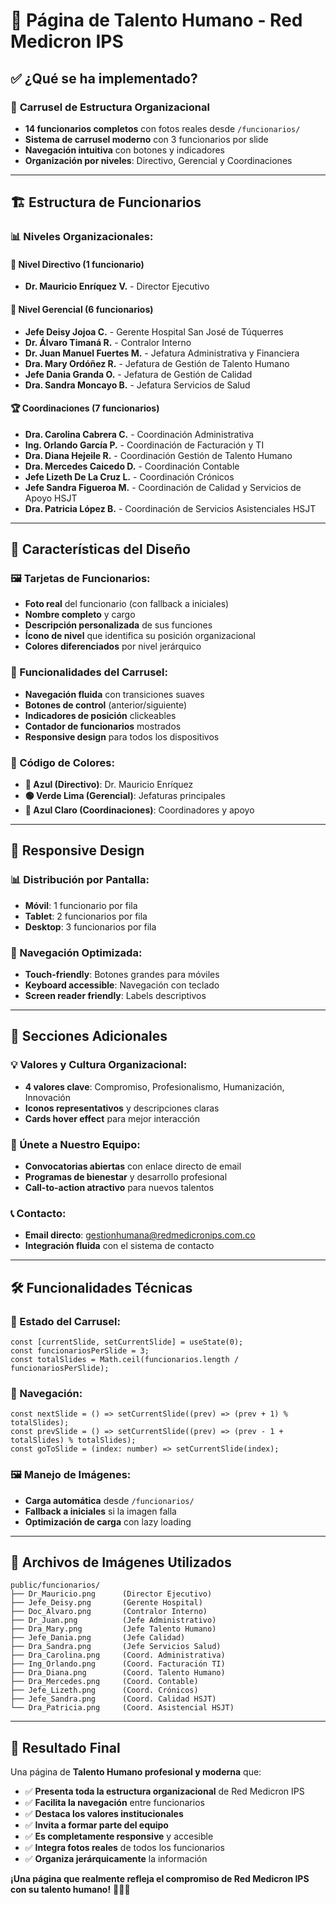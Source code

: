 # 👥 Página de Talento Humano - Red Medicron IPS

## ✅ **¿Qué se ha implementado?**

### 🎯 **Carrusel de Estructura Organizacional**
- **14 funcionarios completos** con fotos reales desde `/funcionarios/`
- **Sistema de carrusel moderno** con 3 funcionarios por slide
- **Navegación intuitiva** con botones y indicadores
- **Organización por niveles**: Directivo, Gerencial y Coordinaciones

---

## 🏗️ **Estructura de Funcionarios**

### 📊 **Niveles Organizacionales:**

#### **🎯 Nivel Directivo (1 funcionario)**
- **Dr. Mauricio Enríquez V.** - Director Ejecutivo

#### **👥 Nivel Gerencial (6 funcionarios)**
- **Jefe Deisy Jojoa C.** - Gerente Hospital San José de Túquerres  
- **Dr. Álvaro Timaná R.** - Contralor Interno
- **Dr. Juan Manuel Fuertes M.** - Jefatura Administrativa y Financiera
- **Dra. Mary Ordóñez R.** - Jefatura de Gestión de Talento Humano
- **Jefe Dania Granda O.** - Jefatura de Gestión de Calidad
- **Dra. Sandra Moncayo B.** - Jefatura Servicios de Salud

#### **🏆 Coordinaciones (7 funcionarios)**
- **Dra. Carolina Cabrera C.** - Coordinación Administrativa
- **Ing. Orlando García P.** - Coordinación de Facturación y TI
- **Dra. Diana Hejeile R.** - Coordinación Gestión de Talento Humano
- **Dra. Mercedes Caicedo D.** - Coordinación Contable
- **Jefe Lizeth De La Cruz L.** - Coordinación Crónicos
- **Jefe Sandra Figueroa M.** - Coordinación de Calidad y Servicios de Apoyo HSJT
- **Dra. Patricia López B.** - Coordinación de Servicios Asistenciales HSJT

---

## 🎨 **Características del Diseño**

### **🖼️ Tarjetas de Funcionarios:**
- **Foto real** del funcionario (con fallback a iniciales)
- **Nombre completo** y cargo
- **Descripción personalizada** de sus funciones
- **Ícono de nivel** que identifica su posición organizacional
- **Colores diferenciados** por nivel jerárquico

### **🎠 Funcionalidades del Carrusel:**
- **Navegación fluida** con transiciones suaves
- **Botones de control** (anterior/siguiente)
- **Indicadores de posición** clickeables
- **Contador de funcionarios** mostrados
- **Responsive design** para todos los dispositivos

### **🎯 Código de Colores:**
- **🔵 Azul (Directivo)**: Dr. Mauricio Enríquez
- **🟢 Verde Lima (Gerencial)**: Jefaturas principales
- **🔷 Azul Claro (Coordinaciones)**: Coordinadores y apoyo

---

## 📱 **Responsive Design**

### **📊 Distribución por Pantalla:**
- **Móvil**: 1 funcionario por fila
- **Tablet**: 2 funcionarios por fila  
- **Desktop**: 3 funcionarios por fila

### **🔄 Navegación Optimizada:**
- **Touch-friendly**: Botones grandes para móviles
- **Keyboard accessible**: Navegación con teclado
- **Screen reader friendly**: Labels descriptivos

---

## 🌟 **Secciones Adicionales**

### **💡 Valores y Cultura Organizacional:**
- **4 valores clave**: Compromiso, Profesionalismo, Humanización, Innovación
- **Iconos representativos** y descripciones claras
- **Cards hover effect** para mejor interacción

### **🚀 Únete a Nuestro Equipo:**
- **Convocatorias abiertas** con enlace directo de email
- **Programas de bienestar** y desarrollo profesional
- **Call-to-action atractivo** para nuevos talentos

### **📞 Contacto:**
- **Email directo**: gestionhumana@redmedicronips.com.co
- **Integración fluida** con el sistema de contacto

---

## 🛠️ **Funcionalidades Técnicas**

### **🎯 Estado del Carrusel:**
```tsx
const [currentSlide, setCurrentSlide] = useState(0);
const funcionariosPerSlide = 3;
const totalSlides = Math.ceil(funcionarios.length / funcionariosPerSlide);
```

### **🔄 Navegación:**
```tsx
const nextSlide = () => setCurrentSlide((prev) => (prev + 1) % totalSlides);
const prevSlide = () => setCurrentSlide((prev) => (prev - 1 + totalSlides) % totalSlides);
const goToSlide = (index: number) => setCurrentSlide(index);
```

### **🖼️ Manejo de Imágenes:**
- **Carga automática** desde `/funcionarios/`
- **Fallback a iniciales** si la imagen falla
- **Optimización de carga** con lazy loading

---

## 📂 **Archivos de Imágenes Utilizados**

```
public/funcionarios/
├── Dr_Mauricio.png      (Director Ejecutivo)
├── Jefe_Deisy.png       (Gerente Hospital)
├── Doc_Alvaro.png       (Contralor Interno)
├── Dr_Juan.png          (Jefe Administrativo)
├── Dra_Mary.png         (Jefe Talento Humano)
├── Jefe_Dania.png       (Jefe Calidad)
├── Dra_Sandra.png       (Jefe Servicios Salud)
├── Dra_Carolina.png     (Coord. Administrativa)
├── Ing_Orlando.png      (Coord. Facturación TI)
├── Dra_Diana.png        (Coord. Talento Humano)
├── Dra_Mercedes.png     (Coord. Contable)
├── Jefe_Lizeth.png      (Coord. Crónicos)
├── Jefe_Sandra.png      (Coord. Calidad HSJT)
└── Dra_Patricia.png     (Coord. Asistencial HSJT)
```

---

## 🎉 **Resultado Final**

Una página de **Talento Humano profesional y moderna** que:

- ✅ **Presenta toda la estructura organizacional** de Red Medicron IPS
- ✅ **Facilita la navegación** entre funcionarios
- ✅ **Destaca los valores institucionales**
- ✅ **Invita a formar parte del equipo**
- ✅ **Es completamente responsive** y accesible
- ✅ **Integra fotos reales** de todos los funcionarios
- ✅ **Organiza jerárquicamente** la información

**¡Una página que realmente refleja el compromiso de Red Medicron IPS con su talento humano!** 👥🏥💚
